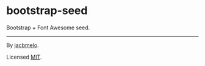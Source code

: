 # bootstrap-seed

Bootstrap + Font Awesome seed.

---
By [jacbmelo](https://github.com/jacbmelo).

Licensed [MIT](LICENSE).
